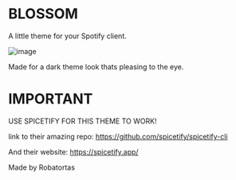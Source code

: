 # BLOSSOM

A little theme for your Spotify client.

![image](https://user-images.githubusercontent.com/72624799/203471073-4a5e6cf0-a5dc-4ecc-9a12-56d5fc716ac4.png)

Made for a dark theme look thats pleasing to the eye.

# IMPORTANT

USE SPICETIFY FOR THIS THEME TO WORK!

link to their amazing repo: https://github.com/spicetify/spicetify-cli

And their website: https://spicetify.app/

Made by Robatortas